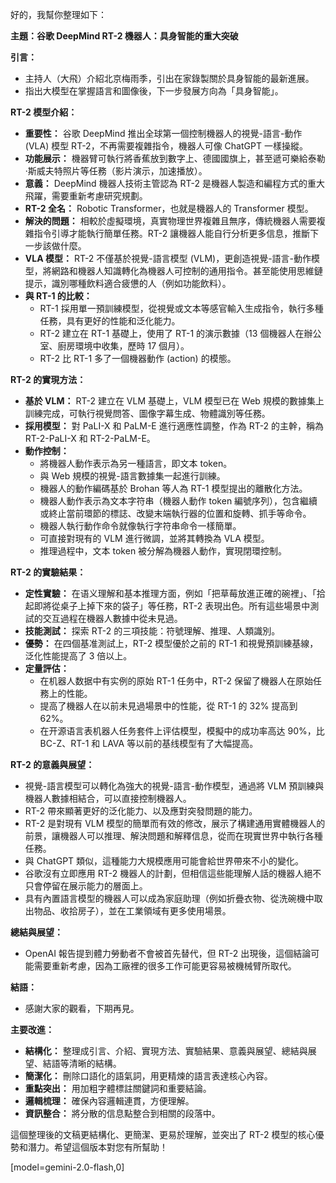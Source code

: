 好的，我幫你整理如下：

**主題：谷歌 DeepMind RT-2 機器人：具身智能的重大突破**

**引言：**

*   主持人（大飛）介紹北京梅雨季，引出在家錄製關於具身智能的最新進展。
*   指出大模型在掌握語言和圖像後，下一步發展方向為「具身智能」。

**RT-2 模型介紹：**

*   **重要性：** 谷歌 DeepMind 推出全球第一個控制機器人的視覺-語言-動作 (VLA) 模型 RT-2，不再需要複雜指令，機器人可像 ChatGPT 一樣操縱。
*   **功能展示：** 機器臂可執行將香蕉放到數字上、德國國旗上，甚至遞可樂給泰勒·斯威夫特照片等任務（影片演示，加速播放）。
*   **意義：** DeepMind 機器人技術主管認為 RT-2 是機器人製造和編程方式的重大飛躍，需要重新考慮研究規劃。
*   **RT-2 全名：** Robotic Transformer，也就是機器人的 Transformer 模型。
*   **解決的問題：** 相較於虛擬環境，真實物理世界複雜且無序，傳統機器人需要複雜指令引導才能執行簡單任務。RT-2 讓機器人能自行分析更多信息，推斷下一步該做什麼。
*   **VLA 模型：** RT-2 不僅基於視覺-語言模型 (VLM)，更創造視覺-語言-動作模型，將網路和機器人知識轉化為機器人可控制的通用指令。甚至能使用思維鏈提示，識別哪種飲料適合疲憊的人（例如功能飲料）。
*   **與 RT-1 的比較：**
    *   RT-1 採用單一預訓練模型，從視覺或文本等感官輸入生成指令，執行多種任務，具有更好的性能和泛化能力。
    *   RT-2 建立在 RT-1 基礎上，使用了 RT-1 的演示數據（13 個機器人在辦公室、廚房環境中收集，歷時 17 個月）。
    *   RT-2 比 RT-1 多了一個機器動作 (action) 的模態。

**RT-2 的實現方法：**

*   **基於 VLM：** RT-2 建立在 VLM 基礎上，VLM 模型已在 Web 規模的數據集上訓練完成，可執行視覺問答、圖像字幕生成、物體識別等任務。
*   **採用模型：** 對 PaLI-X 和 PaLM-E 進行適應性調整，作為 RT-2 的主幹，稱為 RT-2-PaLI-X 和 RT-2-PaLM-E。
*   **動作控制：**
    *   將機器人動作表示為另一種語言，即文本 token。
    *   與 Web 規模的視覺-語言數據集一起進行訓練。
    *   機器人的動作編碼基於 Brohan 等人為 RT-1 模型提出的離散化方法。
    *   機器人動作表示為文本字符串（機器人動作 token 編號序列），包含繼續或終止當前環節的標誌、改變末端執行器的位置和旋轉、抓手等命令。
    *   機器人執行動作命令就像執行字符串命令一樣簡單。
    *   可直接對現有的 VLM 進行微調，並將其轉換為 VLA 模型。
    *   推理過程中，文本 token 被分解為機器人動作，實現閉環控制。

**RT-2 的實驗結果：**

*   **定性實驗：** 在语义理解和基本推理方面，例如「把草莓放進正確的碗裡」、「拾起即將從桌子上掉下來的袋子」等任務，RT-2 表現出色。所有這些場景中測試的交互過程在機器人數據中從未見過。
*   **技能測試：** 探索 RT-2 的三項技能：符號理解、推理、人類識別。
*   **優勢：** 在四個基准測試上，RT-2 模型優於之前的 RT-1 和視覺預訓練基線，泛化性能提高了 3 倍以上。
*   **定量評估：**
    *   在机器人数据中有实例的原始 RT-1 任务中，RT-2 保留了機器人在原始任務上的性能。
    *   提高了機器人在以前未見過場景中的性能，從 RT-1 的 32% 提高到 62%。
    *   在开源语言表机器人任务套件上评估模型，模擬中的成功率高达 90%，比 BC-Z、RT-1 和 LAVA 等以前的基线模型有了大幅提高。

**RT-2 的意義與展望：**

*   視覺-語言模型可以轉化為強大的視覺-語言-動作模型，通過將 VLM 預訓練與機器人數據相結合，可以直接控制機器人。
*   RT-2 帶來顯著更好的泛化能力、以及應對突發問題的能力。
*   RT-2 是對現有 VLM 模型的簡單而有效的修改，展示了構建通用實體機器人的前景，讓機器人可以推理、解決問題和解釋信息，從而在現實世界中執行各種任務。
*   與 ChatGPT 類似，這種能力大規模應用可能會給世界帶來不小的變化。
*   谷歌沒有立即應用 RT-2 機器人的計劃，但相信這些能理解人話的機器人絕不只會停留在展示能力的層面上。
*   具有內置語言模型的機器人可以成為家庭助理（例如折疊衣物、從洗碗機中取出物品、收拾房子），並在工業領域有更多使用場景。

**總結與展望：**

*   OpenAI 報告提到體力勞動者不會被首先替代，但 RT-2 出現後，這個結論可能需要重新考慮，因為工廠裡的很多工作可能更容易被機械臂所取代。

**結語：**

*   感謝大家的觀看，下期再見。

**主要改進：**

*   **結構化：** 整理成引言、介紹、實現方法、實驗結果、意義與展望、總結與展望、結語等清晰的結構。
*   **簡潔化：** 刪除口語化的語氣詞，用更精煉的語言表達核心內容。
*   **重點突出：** 用加粗字體標註關鍵詞和重要結論。
*   **邏輯梳理：** 確保內容邏輯連貫，方便理解。
*   **資訊整合：** 將分散的信息點整合到相關的段落中。

這個整理後的文稿更結構化、更簡潔、更易於理解，並突出了 RT-2 模型的核心優勢和潛力。希望這個版本對您有所幫助！

[model=gemini-2.0-flash,0]
